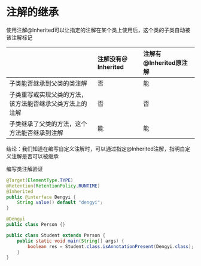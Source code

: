 # 注解的继承

使用注解@Inherited可以让指定的注解在某个类上使用后，这个类的子类自动被该注解标记

|  | 注解没有＠Inherited | 注解有@Inherited原注解 |
| :--- | :--- | :--- |
| 子类能否继承到父类的类注解 | 否 | 能 |
| 子类重写或实现父类的方法，该方法能否继承父类方法上的注解 | 否 | 否 |
| 子类继承了父类的方法，这个方法能否继承到注解 | 能 | 能 |

结论：我们知道在编写自定义注解时，可以通过指定@Inherited注解，指明白定义注解是否可以被继承



编写类注解验证

```java
@Target(ElementType.TYPE)
@Retention(RetentionPolicy.RUNTIME)
@Inherited
public @interface Dengyi {
    String value() default "dengyi";
}
```

```java
@Dengyi
public class Person {}
```

```java
public class Student extends Person {
    public static void main(String[] args) {
        boolean res = Student.class.isAnnotationPresent(Dengyi.class); //true
    }
}
```



